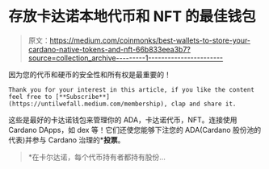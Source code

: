 # 存放卡达诺本地代币和 NFT 的最佳钱包

> 原文：<https://medium.com/coinmonks/best-wallets-to-store-your-cardano-native-tokens-and-nft-66b833eea3b7?source=collection_archive---------1----------------------->

因为您的代币和硬币的安全性和所有权是最重要的！

```
Thank you for your interest in this article, if you like the content feel free to [**Subscribe**](https://untilwefall.medium.com/membership), clap and share it.
```

这些是最好的卡达诺钱包来管理你的 ADA，卡达诺代币，NFT。连接使用 Cardano DApps，如 dex 等！它们还使您能够下注您的 ADA(Cardano 股份池的代表)并参与 Cardano 治理的***投票**。

> *在卡尔达诺，每个代币持有者都持有股份…